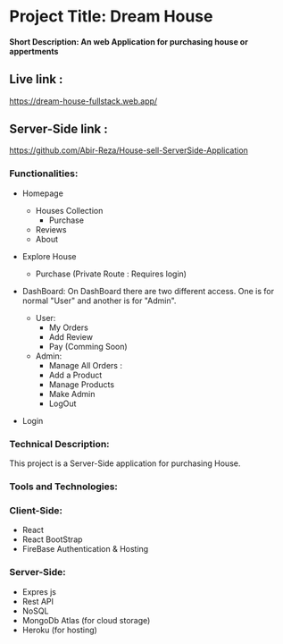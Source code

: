 # Project Title: Dream House
#### Short Description: An web Application for purchasing house or appertments

## Live link : 
https://dream-house-fullstack.web.app/

## Server-Side link : 
https://github.com/Abir-Reza/House-sell-ServerSide-Application


### Functionalities: 
* Homepage
  * Houses Collection
    * Purchase
  * Reviews
  * About
* Explore House
  * Purchase (Private Route : Requires login)   
* DashBoard:
  On DashBoard there are two different access. One is for normal "User" and another is for "Admin".
  * User:
    * My Orders
    * Add Review
    * Pay (Comming Soon)
  * Admin:
    * Manage All Orders :
    * Add a Product
    * Manage Products 
    * Make Admin
    * LogOut


* Login

### Technical Description: 
This project is a Server-Side application for purchasing House.   
### Tools and Technologies:

### Client-Side:
* React
* React BootStrap
* FireBase Authentication & Hosting

### Server-Side:
* Expres js
* Rest API
* NoSQL
* MongoDb Atlas (for cloud storage)
* Heroku (for hosting)









